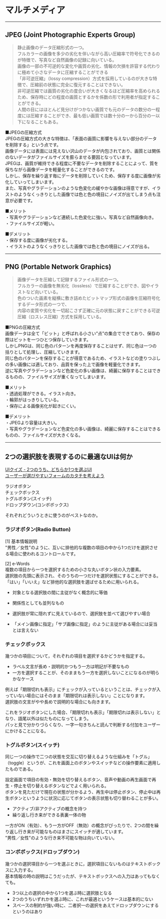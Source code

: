 # マルチメディア

---

## JPEG (Joint Photographic Experts Group)

>静止画像のデータ圧縮形式の一つ。  
>フルカラーの画像を多少の劣化を伴いながら高い圧縮率で符号化できるのが特徴で、写真など自然画像の記録に向いている。  
>画像の一部の不可逆的な変化や画質の劣化、情報の欠損を許容する代わりに極めて小さなデータに圧縮することができる  
>「非可逆圧縮」（lossy compression）方式を採用しているのが大きな特徴で、圧縮前の状態に完全に復元することはできない。  
>非可逆圧縮では画質の劣化の度合いが大きくなるほど圧縮率を高められるため、保存時にどの程度の画質とするかを係数の形で利用者が指定することができる。  
>人間の目にはほとんど見分けがつかない画質でも元のデータの数分の一程度には圧縮することができ、最も低い画質では数十分の一から百分の一以下になることもある。  

■JPEGの圧縮方式  
JPEGの圧縮方式の大きな特徴は、「表面の画質に影響を与えない部分のデータを削除する」という点です。  
画像データには表面には見えない沢山のデータが内包されており、画質とは関係のないデータがファイルサイズを膨らませる要因となっています。  
JPEGは、画質が維持できる程度に不要なデータを削除することによって、質を保ちながら画像データを軽量化することができるのです。  
しかし、保存を繰り返す毎にデータを削除していくため、保存する度に画像が劣化していってしまいます。  
また、写真やグラデーションのような色変化の緩やかな画像は得意ですが、イラストのようなくっきりとした画像では色と色の境目にノイズが出てしまう点も注意が必要です。  

■メリット  
・写真やグラデーションなど連続した色変化に強い。写真など自然画像向き。  
・ファイルサイズが軽い。  

■デメリット  
・保存する度に画像が劣化する。  
・イラストのようなくっきりとした画像では色と色の境目にノイズが出る。  

---

## PNG (Portable Network Graphics)

>画像データを圧縮して記録するファイル形式の一つ。  
>フルカラーの画像を無劣化（lossless）で圧縮することができ、図やイラストなど向いている。  
>色のついた画素を縦横に敷き詰めたビットマップ形式の画像を圧縮符号化するデータ形式の一つで、  
>内容の変質や劣化を一切起こさず正確に元の状態に戻すことができる可逆圧縮（ロスレス圧縮）方式を採用している。  

■PNGの圧縮方式  
画像データは全て「ビット」と呼ばれる小さい”点”の集合でできており、保存の際はビットを一つひとつ保存していきます。  
しかしPNGは、同じ色のパターンを再度保存することはせず、同じ色は一つの括りとして処理し、圧縮していきます。  
同じ色のパターンを保存することが得意であるため、イラストなどの塗りつぶしの多い画像には適しており、品質を保った上で画像を軽量化できます。  
逆に写真やグラデーションなど色変化の多い画像は、綺麗に保存することはできるものの、ファイルサイズが重くなってしまいます。  

■メリット  
・透過処理ができる。イラスト向き。  
・輪郭がはっきりしている。  
・保存による画像劣化が起きにくい。  

■デメリット  
・JPEGより容量は大きい。  
・写真やグラデーションなど色変化の多い画像は、綺麗に保存することはできるものの、ファイルサイズが大きくなる。  

---

## 2つの選択肢を表現するのに最適なUIは何か

[UIクイズ - 2つのうち、どちらか1つを選ぶUI](https://note.com/9b0sk/n/n1f76f5754a7e)  
[ユーザーが選びやすいフォームのカタチを考えよう](https://atmarkit.itmedia.co.jp/fwcr/rensai/usability02/02.html)  

ラジオボタン  
チェックボックス  
トグルボタン(スイッチ)  
ドロップダウン(コンボボックス)  

それぞれどういうときに使うのがベストなのか。  

### ラジオボタン(Radio Button)

[1] 基本情報説明  
"男性／女性"のように、互いに排他的な複数の項目の中から1つだけを選択させる場合に使われるコントロールです。  

[2] e-Words  
複数の項目から一つを選択するための小さな丸いボタン状の入力要素。  
選択肢の先頭に表示され、そのうちの一つだけを選択状態にすることができる。  
「はい」「いいえ」など排他的な選択肢を選ばせるために用いられる。  

- 対象となる選択肢の間に主従がなく概念的に等価  
- 関係性としても並列なもの  
- 選択肢が常に隠れずに見えているので、選択肢を並べて選びやすい場合  

- 「メイン画像に指定」「サブ画像に指定」のように主従がある場合には妥当とは言えない  

### チェックボックス

幾つかの項目について，それぞれの項目を選択するかどうかを指定する。  

- ラベル文言が長め・説明的かつもう一方は明記が不要なもの  
- 一方を選択することが、そのままもう一方を選択しないことになるのが明らかなケース  

例えば「期限切れも表示」にチェックが入っているということは、チェックが入っていない場合にはそのまま「期限切れは表示しない」ことになります。  
選択肢の文言がやや長めで説明的な場合にも向きます。  

これをラジオボタンにした場合、「期限切れも表示」「期限切れは表示しない」となり、語尾以外は似たものになってしまう。  
パッと見で分かりづらくなり、一字一句きちんと読んで判断する付加をユーザーにかけることになる。  

### トグルボタン(スイッチ)  

同じ一つの操作で二つの状態を交互に切り替えるような仕組みを「トグル」（toggle）というが、これを画面上のボタンやスイッチなどの操作要素に適用したものである。  

設定画面で項目の有効・無効を切り替えるボタン、音声や動画の再生画面で再生・停止を切り替えるボタンなどでよく用いられる。  
ボタンを見ただけで現在の状態が分かるよう、再生中は停止ボタン、停止中は再生ボタンというように状況に応じてボタンの表示状態も切り替わることが多い。  

- アクティブ/非アクティブの概念を持つ  
- 繰り返し行き来ができる表裏一体の物  

一方がON（有効）、もう一方がOFF（無効）の概念がぴったりで、2つの間を繰り返し行き来が可能なものはまさにスイッチが適しています。  
"男性／女性"のような行き来不可能な物は向いていない。  

### コンボボックス(ドロップダウン)

幾つかの選択項目から一つを選ぶときに，選択項目にないものはテキストボックスに入力する。  
基本情報の時の説明はこうだったが、テキストボックスへの入力はあってもなくても。  

- 3つ以上の選択の中から1つを選ぶ時に選択肢となる  
- 2つのうちいずれかを選ぶ時に、これが最適というケースは基本的にない  
- スペースの制約が強い時に、二者択一の選択をあえてドロップダウンにするというのはあり  
